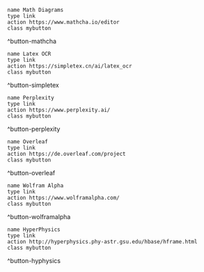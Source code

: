 ```button
name Math Diagrams
type link
action https://www.mathcha.io/editor
class mybutton
```

^button-mathcha

```button
name Latex OCR
type link
action https://simpletex.cn/ai/latex_ocr
class mybutton
```

^button-simpletex

```button
name Perplexity
type link
action https://www.perplexity.ai/
class mybutton
```

^button-perplexity

```button
name Overleaf
type link
action https://de.overleaf.com/project
class mybutton
```

^button-overleaf

```button
name Wolfram Alpha
type link
action https://www.wolframalpha.com/
class mybutton
```

^button-wolframalpha

```button
name HyperPhysics
type link
action http://hyperphysics.phy-astr.gsu.edu/hbase/hframe.html
class mybutton
```

^button-hyphysics


